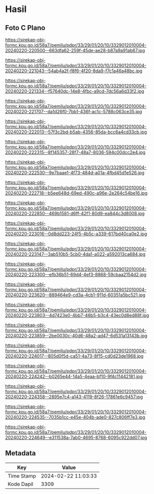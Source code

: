 # Hasil

## Foto C Plano

https://sirekap-obj-formc.kpu.go.id/58a7/pemilu/pdpr/33/29/01/20/10/3329012010004-20240220-220500--663dfa62-259f-45de-ae28-b87a9a91ab67.jpg

https://sirekap-obj-formc.kpu.go.id/58a7/pemilu/pdpr/33/29/01/20/10/3329012010004-20240220-221043--54ab4a2f-f8f6-4f20-8da9-f7c1a46a48bc.jpg

https://sirekap-obj-formc.kpu.go.id/58a7/pemilu/pdpr/33/29/01/20/10/3329012010004-20240220-221334--f57640dc-14e8-4fbc-a9cd-7dc56a6d33f2.jpg

https://sirekap-obj-formc.kpu.go.id/58a7/pemilu/pdpr/33/29/01/20/10/3329012010004-20240220-221707--da1d26f0-7bb1-436f-ac1c-5788c063ce35.jpg

https://sirekap-obj-formc.kpu.go.id/58a7/pemilu/pdpr/33/29/01/20/10/3329012010004-20240220-222013--57f3c2bd-b5ab-4356-85da-bcc6a4cd33cb.jpg

https://sirekap-obj-formc.kpu.go.id/58a7/pemilu/pdpr/33/29/01/20/10/3329012010004-20240220-222315--8f145357-28f7-48a7-8036-594c00dcc2e4.jpg

https://sirekap-obj-formc.kpu.go.id/58a7/pemilu/pdpr/33/29/01/20/10/3329012010004-20240220-222530--9e7baae1-4f73-484d-a01a-4fbd45d1e526.jpg

https://sirekap-obj-formc.kpu.go.id/58a7/pemilu/pdpr/33/29/01/20/10/3329012010004-20240220-222718--b5ee648d-69ed-490c-a96e-2e264c54be16.jpg

https://sirekap-obj-formc.kpu.go.id/58a7/pemilu/pdpr/33/29/01/20/10/3329012010004-20240220-222850--469b1581-d6ff-42f1-80d9-ea844c3d8008.jpg

https://sirekap-obj-formc.kpu.go.id/58a7/pemilu/pdpr/33/29/01/20/10/3329012010004-20240220-223016--0d8dd223-24f5-4b5c-a339-617bd40ca0e2.jpg

https://sirekap-obj-formc.kpu.go.id/58a7/pemilu/pdpr/33/29/01/20/10/3329012010004-20240220-223147--3ab510b5-5cb0-4da1-a022-a592013ca684.jpg

https://sirekap-obj-formc.kpu.go.id/58a7/pemilu/pdpr/33/29/01/20/10/3329012010004-20240220-223300--efb36b51-69d4-4ef3-8868-59cbaa2154d2.jpg

https://sirekap-obj-formc.kpu.go.id/58a7/pemilu/pdpr/33/29/01/20/10/3329012010004-20240220-223620--889464e9-cd3a-4cb1-911d-60351a5bc521.jpg

https://sirekap-obj-formc.kpu.go.id/58a7/pemilu/pdpr/33/29/01/20/10/3329012010004-20240220-223803--4d7423e0-4bb7-46b5-b3c4-43ec0d8ed88f.jpg

https://sirekap-obj-formc.kpu.go.id/58a7/pemilu/pdpr/33/29/01/20/10/3329012010004-20240220-223859--2be0030c-40d6-48a2-ad47-6d531a13143b.jpg

https://sirekap-obj-formc.kpu.go.id/58a7/pemilu/pdpr/33/29/01/20/10/3329012010004-20240220-224017--805d0f5d-ca51-4a73-8f15-cd0d23de1968.jpg

https://sirekap-obj-formc.kpu.go.id/58a7/pemilu/pdpr/33/29/01/20/10/3329012010004-20240220-224242--b0265e44-14a5-4eaa-bf10-9f4c11442181.jpg

https://sirekap-obj-formc.kpu.go.id/58a7/pemilu/pdpr/33/29/01/20/10/3329012010004-20240220-224358--2895e7c4-a143-4119-8f26-17861e6c9457.jpg

https://sirekap-obj-formc.kpu.go.id/58a7/pemilu/pdpr/33/29/01/20/10/3329012010004-20240220-224535--7035b1cc-e45e-404b-ade0-827c806ff7e3.jpg

https://sirekap-obj-formc.kpu.go.id/58a7/pemilu/pdpr/33/29/01/20/10/3329012010004-20240220-224649--e311538a-7ab0-4695-8768-6095c922dd07.jpg


## Metadata

| Key        | Value               |
| ---------- | ------------------- |
| Time Stamp | 2024-02-22 11:03:33 |
| Kode Dapil | 3309                |



